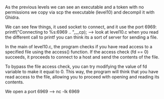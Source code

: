 As the previous levels we can see an executable and a token with no permissions
we copy via scp the executable (level10) and decompil it with Ghidra.

We can see few things, it used socket to connect, and it use the port 6969:
printf("Connecting to %s:6969 .. ",__cp); --> look at level10.c
when you read the different call to printf you can think its a sort of server
for sending a file.

In the main of level10.c, the program checks if you have read access to a specified file using the access() function. If the access check (fd == 0) succeeds, it proceeds to connect to a host and send the contents of the file.

To bypass the file access check, you can try modifying the value of fd variable to make it equal to 0. This way, the program will think that you have read access to the file, allowing you to proceed with opening and reading its contents.

We open a port 6969 --> nc -lk 6969